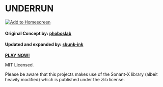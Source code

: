 # UNDERRUN



[![Add to Homescreen](https://siasky.net/CADKZ7bTyVRjMmyMnEsUKDidqdmdaNHaJP25cp_3YGQlkg)](https://homescreen.hns.siasky.net/#/skylink/AQBHlfViZErCILTSEE9jS35_m3Rbw4XZosIwmYWuHqS6wQ)



#### Original Concept by: [phoboslab](https://github.com/phoboslab/underrun)

#### Updated and expanded by: [skunk-ink](https://github.com/skunk-ink/underrun)


**[PLAY NOW!](https://homescreen.hns.siasky.net/#/skylink/AQBHlfViZErCILTSEE9jS35_m3Rbw4XZosIwmYWuHqS6wQ)**

MIT Licensed.

Please be aware that this projects makes use of the Sonant-X library (albeit heavily modified) which is published under the zlib license.
